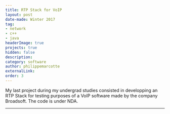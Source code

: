 ```yaml
---
title: RTP Stack for VoIP
layout: post
date-made: Winter 2017
tag:
- network
- c++
- java
headerImage: true
projects: true
hidden: false
description:
category: software
author: philippemarcotte
externalLink:
order: 3
---
```


My last project during my undergrad studies consisted in developping an RTP Stack for testing purposes of a VoIP software made by the company Broadsoft. The code is under NDA.

---